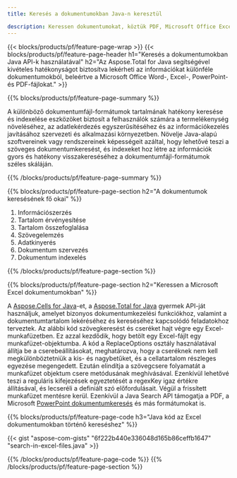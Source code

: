 ```yaml
---
title: Keresés a dokumentumokban Java-n keresztül 

description: Keressen dokumentumokat, köztük PDF, Microsoft Office Excel, Word, PowerPoint és egyebeket Java alapú alkalmazásán keresztül.
---
```


{{< blocks/products/pf/feature-page-wrap >}}
{{< blocks/products/pf/feature-page-header h1="Keresés a dokumentumokban Java API-k használatával" h2="Az Aspose.Total for Java segítségével kivételes hatékonyságot biztosítva lekérheti az információkat különféle dokumentumokból, beleértve a Microsoft Office Word-, Excel-, PowerPoint- és PDF-fájlokat." >}}

{{% blocks/products/pf/feature-page-summary %}}

A különböző dokumentumfájl-formátumok tartalmának hatékony keresése és indexelése eszközöket biztosít a felhasználók számára a termelékenység növeléséhez, az adatlekérdezés egyszerűsítéséhez és az információkezelés javításához szervezeti és alkalmazási környezetben. Növelje Java-alapú szoftvereinek vagy rendszereinek képességeit azáltal, hogy lehetővé teszi a szöveges dokumentumkeresést, és indexeket hoz létre az információk gyors és hatékony visszakereséséhez a dokumentumfájl-formátumok széles skáláján.

{{% /blocks/products/pf/feature-page-summary  %}}

{{% blocks/products/pf/feature-page-section  h2="A dokumentumok keresésének fő okai" %}}

1. Információszerzés
1. Tartalom érvényesítése 
1. Tartalom összefoglalása 
1. Szövegelemzés
1. Adatkinyerés 
1. Dokumentum szervezés
1. Dokumentum indexelés 



{{% /blocks/products/pf/feature-page-section %}}

{{% blocks/products/pf/feature-page-section  h2="Keressen a Microsoft Excel dokumentumokban" %}}

A [Aspose.Cells for Java](https://products.aspose.com/cells/java/)-et, a [Aspose.Total for Java](https://products.aspose.com/total/java/) gyermek API-ját használjuk, amelyet bizonyos dokumentumkezelési funkciókhoz, valamint a dokumentumtartalom lekéréséhez és kereséséhez kapcsolódó feladatokhoz terveztek. Az alábbi kód szövegkeresést és cseréket hajt végre egy Excel-munkafüzetben. Ez azzal kezdődik, hogy betölt egy Excel-fájlt egy munkafüzet-objektumba. A kód a ReplaceOptions osztály használatával állítja be a cserebeállításokat, meghatározva, hogy a cseréknek nem kell megkülönböztetniük a kis- és nagybetűket, és a cellatartalom részleges egyezése megengedett. Ezután elindítja a szövegcsere folyamatát a munkafüzet objektum csere metódusának meghívásával. Ezenkívül lehetővé teszi a reguláris kifejezések egyeztetését a regexKey igaz értékre állításával, és lecseréli a definiált szó előfordulásait. Végül a frissített munkafüzet mentésre kerül. Ezenkívül a Java Search API támogatja a PDF, a Microsoft [PowerPoint dokumentumkeresés](https://products.aspose.com/total/java/search/pptx/) és más formátumokat is.

{{% blocks/products/pf/feature-page-code h3="Java kód az Excel dokumentumokban történő kereséshez" %}}

{{< gist "aspose-com-gists" "6f222b440e336048d165b86ceffb1647" "search-in-excel-files.java" >}}

{{% /blocks/products/pf/feature-page-code  %}}
{{% /blocks/products/pf/feature-page-section %}}